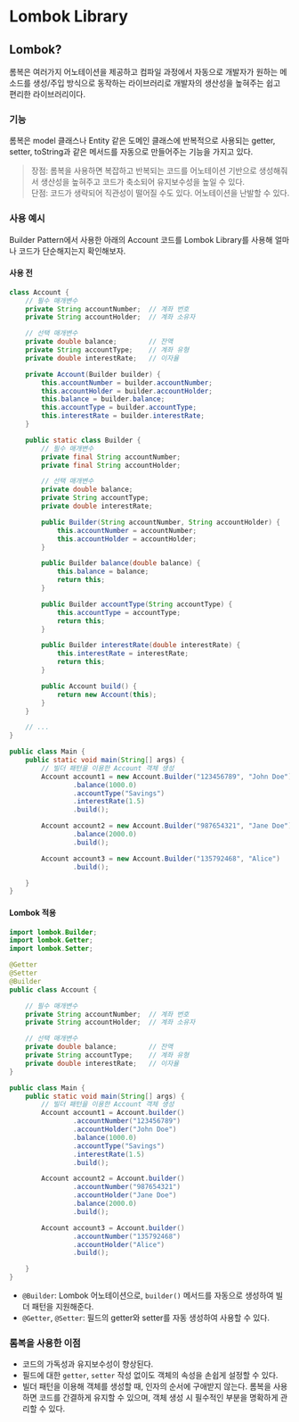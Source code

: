 # Lombok Library
## Lombok?
롬복은 여러가지 어노테이션을 제공하고 컴파일 과정에서 자동으로 개발자가 원하는 메소드를 생성/주입 방식으로 동작하는 라이브러리로 개발자의 생산성을 높혀주는 쉽고 편리한 라이브러리이다.

### 기능
롬복은 model 클래스나 Entity 같은 도메인 클래스에 반복적으로 사용되는 getter, setter, toString과 같은 메서드를 자동으로 만들어주는 기능을 가지고 있다.
> 장점: 롬복을 사용하면 복잡하고 반복되는 코드를 어노테이션 기반으로 생성해줘서 생산성을 높혀주고 코드가 축소되어 유지보수성을 높일 수 있다. <br>
> 단점: 코드가 생략되어 직관성이 떨어질 수도 있다. 어노테이션을 난발할 수 있다.


### 사용 예시
Builder Pattern에서 사용한 아래의 Account 코드를 Lombok Library를 사용해 얼마나 코드가 단순해지는지 확인해보자.
#### 사용 전 
```java
class Account {
    // 필수 매개변수
    private String accountNumber;  // 계좌 번호
    private String accountHolder;  // 계좌 소유자

    // 선택 매개변수
    private double balance;        // 잔액
    private String accountType;    // 계좌 유형
    private double interestRate;   // 이자율

    private Account(Builder builder) {
        this.accountNumber = builder.accountNumber;
        this.accountHolder = builder.accountHolder;
        this.balance = builder.balance;
        this.accountType = builder.accountType;
        this.interestRate = builder.interestRate;
    }

    public static class Builder {
        // 필수 매개변수
        private final String accountNumber;
        private final String accountHolder;

        // 선택 매개변수
        private double balance;
        private String accountType;
        private double interestRate;

        public Builder(String accountNumber, String accountHolder) {
            this.accountNumber = accountNumber;
            this.accountHolder = accountHolder;
        }

        public Builder balance(double balance) {
            this.balance = balance;
            return this;
        }

        public Builder accountType(String accountType) {
            this.accountType = accountType;
            return this;
        }

        public Builder interestRate(double interestRate) {
            this.interestRate = interestRate;
            return this;
        }

        public Account build() {
            return new Account(this);
        }
    }

    // ...
}

public class Main {
    public static void main(String[] args) {
        // 빌더 패턴을 이용한 Account 객체 생성
        Account account1 = new Account.Builder("123456789", "John Doe")
                .balance(1000.0)
                .accountType("Savings")
                .interestRate(1.5)
                .build();

        Account account2 = new Account.Builder("987654321", "Jane Doe")
                .balance(2000.0)
                .build();

        Account account3 = new Account.Builder("135792468", "Alice")
                .build();

    }
}

```

#### Lombok 적용
```java
import lombok.Builder;
import lombok.Getter;
import lombok.Setter;

@Getter
@Setter
@Builder
public class Account {

    // 필수 매개변수
    private String accountNumber;  // 계좌 번호
    private String accountHolder;  // 계좌 소유자

    // 선택 매개변수
    private double balance;        // 잔액
    private String accountType;    // 계좌 유형
    private double interestRate;   // 이자율
}
```
```java
public class Main {
    public static void main(String[] args) {
        // 빌더 패턴을 이용한 Account 객체 생성
        Account account1 = Account.builder()
                .accountNumber("123456789")
                .accountHolder("John Doe")
                .balance(1000.0)
                .accountType("Savings")
                .interestRate(1.5)
                .build();

        Account account2 = Account.builder()
                .accountNumber("987654321")
                .accountHolder("Jane Doe")
                .balance(2000.0)
                .build();

        Account account3 = Account.builder()
                .accountNumber("135792468")
                .accountHolder("Alice")
                .build();

    }
}
```
- `@Builder`: Lombok 어노테이션으로, `builder()` 메서드를 자동으로 생성하여 빌더 패턴을 지원해준다.
- `@Getter`, `@Setter`: 필드의 getter와 setter를 자동 생성하여 사용할 수 있다.

### 롬복을 사용한 이점
- 코드의 가독성과 유지보수성이 향상된다.
- 필드에 대한 `getter`, `setter` 작성 없이도 객체의 속성을 손쉽게 설정할 수 있다.
- 빌더 패턴을 이용해 객체를 생성할 때, 인자의 순서에 구애받지 않는다.
롬복을 사용하면 코드를 간결하게 유지할 수 있으며, 객체 생성 시 필수적인 부분을 명확하게 관리할 수 있다.